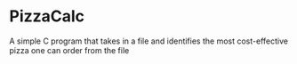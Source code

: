 # PizzaCalc
A simple C program that takes in a file and identifies the most cost-effective pizza one can order from the file
